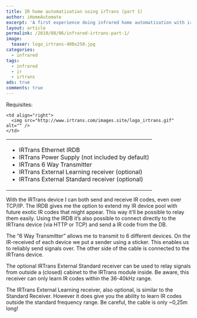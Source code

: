 ```yaml
---
title: IR home automatisation using irTrans (part 1)
author: iHomeAutomate
excerpt: 'A first experience doing infrared home automatisation with irTrans'
layout: article
permalink: /2010/08/06/infrared-irtrans-part-1/
image:
  teaser: logo_irtrans-400x250.jpg
categories:
  - infrared
tags:
  - infrared
  - ir
  - irtrans
ads: true
comments: true
---
```

Requisites:

<table width="100%">
  <tr>
    <td>
      <ul>
        <li>
          IRTrans Ethernet IRDB
        </li>
        <li>
          IRTrans Power Supply (not included by default)
        </li>
        <li>
          IRTrans 6 Way Transmitter
        </li>
        <li>
          IRTrans External Learning receiver (optional)
        </li>
        <li>
          IRTrans External Standard receiver (optional)
        </li>
      </ul>
    </td>
    
    <td align="right">
      <img src="http://www.irtrans.com/images.site/logo_irtrans.gif" alt="" />
    </td>
  </tr>
</table>

With the IRTrans device I can both send and receive IR codes, even over TCP/IP. The IRDB gives me the option to extend my IR device pool with future exotic IR codes that might appear. This way it&#8217;ll be possible to relay them easily. Using the IRDB it&#8217;s also possible to connect directly to the IRTrans device (via HTTP or TCP) and send a IR code from the DB.

The &#8220;6 Way Transmitter&#8221; allows me to transmit to 6 different devices. On the IR-received of each device we put a sender using a sticker. This enables us to reliably send signals over. The other side of the cable is connected to the IRTrans device.

The optional IRTrans External Standard receiver can be used to relay signals from outside a (closed) cabinet to the IRTrans module inside. Be aware, this receiver can only learn IR codes within the 36-40kHz range.

The IRTrans External Learning receiver, also optional, is similar to the Standard Receiver. However it does give you the ability to learn IR codes outside the standard frequency range. Be careful, the cable is only ~0,25m long!
